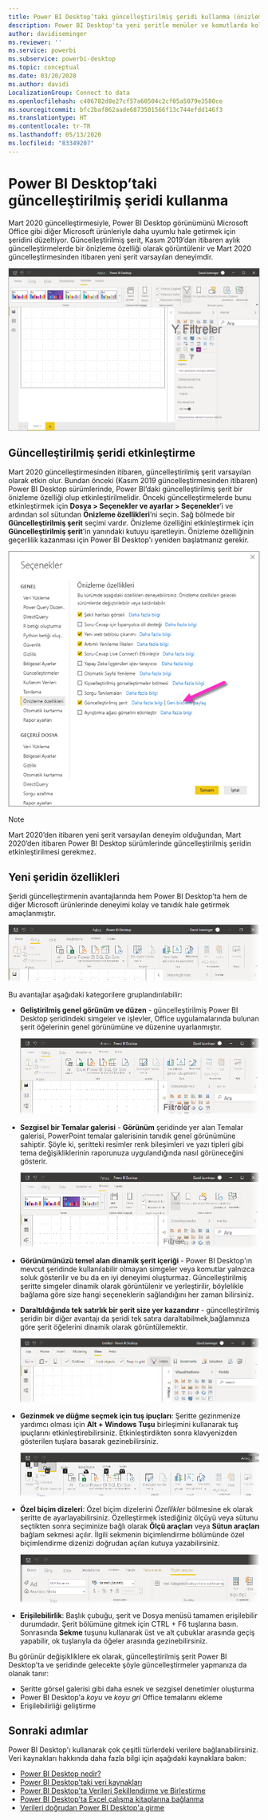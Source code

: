 ```yaml
---
title: Power BI Desktop’taki güncelleştirilmiş şeridi kullanma (önizleme)
description: Power BI Desktop'ta yeni şeritle menüler ve komutlarda kolayca gezinin
author: davidiseminger
ms.reviewer: ''
ms.service: powerbi
ms.subservice: powerbi-desktop
ms.topic: conceptual
ms.date: 03/20/2020
ms.author: davidi
LocalizationGroup: Connect to data
ms.openlocfilehash: c406782d8e27cf57a60504c2cf05a5079e3580ce
ms.sourcegitcommit: bfc2baf862aade6873501566f13c744efdd146f3
ms.translationtype: HT
ms.contentlocale: tr-TR
ms.lasthandoff: 05/13/2020
ms.locfileid: "83349207"
---
```

# <a name="use-the-updated-ribbon-in-power-bi-desktop"></a>Power BI Desktop’taki güncelleştirilmiş şeridi kullanma

Mart 2020 güncelleştirmesiyle, Power BI Desktop görünümünü Microsoft Office gibi diğer Microsoft ürünleriyle daha uyumlu hale getirmek için şeridini düzeltiyor. Güncelleştirilmiş şerit, Kasım 2019’dan itibaren aylık güncelleştirmelerde bir önizleme özelliği olarak görüntülenir ve Mart 2020 güncelleştirmesinden itibaren yeni şerit varsayılan deneyimdir.

![Power BI Desktop'ta yeni şerit](media/desktop-ribbon/desktop-ribbon-02.png)

## <a name="how-to-enable-the-updated-ribbon"></a>Güncelleştirilmiş şeridi etkinleştirme

Mart 2020 güncelleştirmesinden itibaren, güncelleştirilmiş şerit varsayılan olarak etkin olur. Bundan önceki (Kasım 2019 güncelleştirmesinden itibaren) Power BI Desktop sürümlerinde, Power BI’daki güncelleştirilmiş şerit bir önizleme özelliği olup etkinleştirilmelidir. Önceki güncelleştirmelerde bunu etkinleştirmek için **Dosya > Seçenekler ve ayarlar > Seçenekler**’i ve ardından sol sütundan **Önizleme özellikleri**’ni seçin. Sağ bölmede bir **Güncelleştirilmiş şerit** seçimi vardır. Önizleme özelliğini etkinleştirmek için **Güncelleştirilmiş şerit**'in yanındaki kutuyu işaretleyin. Önizleme özelliğinin geçerlilik kazanması için Power BI Desktop'ı yeniden başlatmanız gerekir.

![Power BI Desktop için güncelleştirilmiş şerit seçeneği](media/desktop-ribbon/desktop-ribbon-01.png)

> [!NOTE]
> Mart 2020’den itibaren yeni şerit varsayılan deneyim olduğundan, Mart 2020’den itibaren Power BI Desktop sürümlerinde güncelleştirilmiş şeridin etkinleştirilmesi gerekmez.

## <a name="features-of-the-new-ribbon"></a>Yeni şeridin özellikleri

Şeridi güncelleştirmenin avantajlarında hem Power BI Desktop'ta hem de diğer Microsoft ürünlerinde deneyimi kolay ve tanıdık hale getirmek amaçlanmıştır. 

![Power BI Desktop'ta yeni şerit](media/desktop-ribbon/desktop-ribbon-03.png)

Bu avantajlar aşağıdaki kategorilere gruplandırılabilir:

* **Geliştirilmiş genel görünüm ve düzen** - güncelleştirilmiş Power BI Desktop şeridindeki simgeler ve işlevler, Office uygulamalarında bulunan şerit öğelerinin genel görünümüne ve düzenine uyarlanmıştır.

    ![Geliştirilmiş genel görünüm](media/desktop-ribbon/desktop-ribbon-04.png)

* **Sezgisel bir Temalar galerisi** - **Görünüm** şeridinde yer alan Temalar galerisi, PowerPoint temalar galerisinin tanıdık genel görünümüne sahiptir. Şöyle ki, şeritteki resimler renk bileşimleri ve yazı tipleri gibi tema değişikliklerinin raporunuza uygulandığında nasıl görüneceğini gösterir. 

    ![Daha iyi temalar](media/desktop-ribbon/desktop-ribbon-05.png)

* **Görünümünüzü temel alan dinamik şerit içeriği** - Power BI Desktop'ın mevcut şeridinde kullanılabilir olmayan simgeler veya komutlar yalnızca soluk gösterilir ve bu da en iyi deneyimi oluşturmaz. Güncelleştirilmiş şeritte simgeler dinamik olarak görüntülenir ve yerleştirilir, böylelikle bağlama göre size hangi seçeneklerin sağlandığını her zaman bilirsiniz.

* **Daraltıldığında tek satırlık bir şerit size yer kazandırır** - güncelleştirilmiş şeridin bir diğer avantajı da şeridi tek satıra daraltabilmek,bağlamınıza göre şerit öğelerini dinamik olarak görüntülemektir. 

    ![Daraltılmış şerit](media/desktop-ribbon/desktop-ribbon-06.png)

* **Gezinmek ve düğme seçmek için tuş ipuçları**: Şeritte gezinmenize yardımcı olması için **Alt + Windows Tuşu** birleşimini kullanarak tuş ipuçlarını etkinleştirebilirsiniz. Etkinleştirdikten sonra klavyenizden gösterilen tuşlara basarak gezinebilirsiniz.

    ![Tuş ipuçları](media/desktop-ribbon/desktop-ribbon-07.png)

* **Özel biçim dizeleri**: Özel biçim dizelerini *Özellikler* bölmesine ek olarak şeritte de ayarlayabilirsiniz. Özelleştirmek istediğiniz ölçüyü veya sütunu seçtikten sonra seçiminize bağlı olarak **Ölçü araçları** veya **Sütun araçları** bağlam sekmesi açılır. İlgili sekmenin biçimlendirme bölümünde özel biçimlendirme dizenizi doğrudan açılan kutuya yazabilirsiniz.

    ![Özel biçim dizeleri](media/desktop-ribbon/desktop-ribbon-08.png)

* **Erişilebilirlik**: Başlık çubuğu, şerit ve Dosya menüsü tamamen erişilebilir durumdadır. Şerit bölümüne gitmek için CTRL + F6 tuşlarına basın. Sonrasında **Sekme** tuşunu kullanarak üst ve alt çubuklar arasında geçiş yapabilir, ok tuşlarıyla da öğeler arasında gezinebilirsiniz.


Bu görünür değişikliklere ek olarak, güncelleştirilmiş şerit Power BI Desktop'ta ve şeridinde gelecekte şöyle güncelleştirmeler yapmanıza da olanak tanır:

* Şeritte görsel galerisi gibi daha esnek ve sezgisel denetimler oluşturma
* Power BI Desktop'a *koyu* ve *koyu gri* Office temalarını ekleme
* Erişilebilirliği geliştirme


## <a name="next-steps"></a>Sonraki adımlar
Power BI Desktop'ı kullanarak çok çeşitli türlerdeki verilere bağlanabilirsiniz. Veri kaynakları hakkında daha fazla bilgi için aşağıdaki kaynaklara bakın:

* [Power BI Desktop nedir?](../fundamentals/desktop-what-is-desktop.md)
* [Power BI Desktop'taki veri kaynakları](../connect-data/desktop-data-sources.md)
* [Power BI Desktop'ta Verileri Şekillendirme ve Birleştirme](../connect-data/desktop-shape-and-combine-data.md)
* [Power BI Desktop'ta Excel çalışma kitaplarına bağlanma](../connect-data/desktop-connect-excel.md)   
* [Verileri doğrudan Power BI Desktop'a girme](../connect-data/desktop-enter-data-directly-into-desktop.md)   
